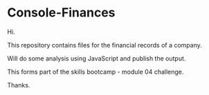 # Console-Finances

Hi. 

This repository contains files for the financial records of a company.

Will do some analysis using JavaScript and publish the output.

This forms part of the skills bootcamp - module 04 challenge.

Thanks.


